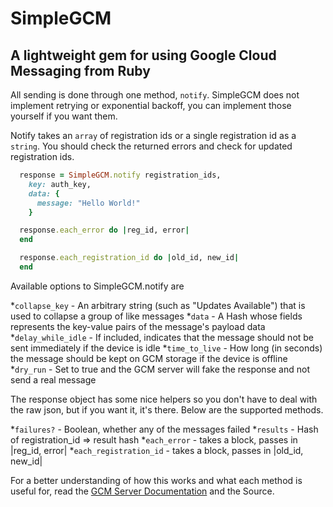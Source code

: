 # SimpleGCM
## A lightweight gem for using Google Cloud Messaging from Ruby

All sending is done through one method, `notify`. SimpleGCM does not implement retrying or exponential backoff, you can implement those yourself if you want them.

Notify takes an `array` of registration ids or a single registration id as a `string`. You should check the returned errors and check for updated registration ids.

```ruby
  response = SimpleGCM.notify registration_ids, 
    key: auth_key, 
    data: {
      message: "Hello World!"
    }

  response.each_error do |reg_id, error|
  end

  response.each_registration_id do |old_id, new_id|
  end
```

Available options to SimpleGCM.notify are

  *`collapse_key` - An arbitrary string (such as "Updates Available") that is used to collapse a group of like messages
  *`data` - A Hash whose fields represents the key-value pairs of the message's payload data 
  *`delay_while_idle` - If included, indicates that the message should not be sent immediately if the device is idle
  *`time_to_live` - How long (in seconds) the message should be kept on GCM storage if the device is offline
  *`dry_run` - Set to true and the GCM server will fake the response and not send a real message

The response object has some nice helpers so you don't have to deal with the raw json, but if you want it, it's there. Below are the supported methods.

  *`failures?` - Boolean, whether any of the messages failed
  *`results` - Hash of registration_id => result hash
  *`each_error` - takes a block, passes in |reg_id, error|
  *`each_registration_id` - takes a block, passes in |old_id, new_id|


For a better understanding of how this works and what each method is useful for, read the [GCM Server Documentation](http://developer.android.com/guide/google/gcm/gcm.html#server) and the Source.